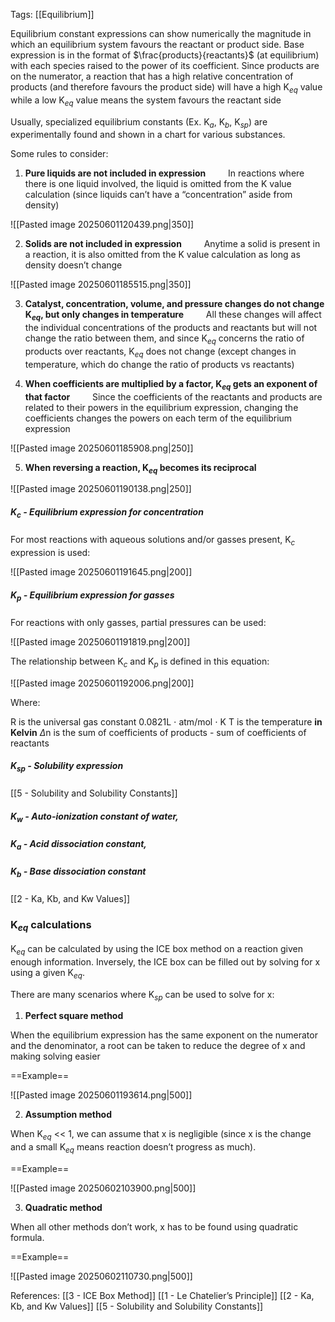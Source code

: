 Tags: [[Equilibrium]]

Equilibrium constant expressions can show numerically the magnitude in which an equilibrium system favours the reactant or product side. Base expression is in the format of $\frac{products}{reactants}$ (at equilibrium) with each species raised to the power of its coefficient. Since products are on the numerator, a reaction that has a high relative concentration of products (and therefore favours the product side) will have a high K$_{eq}$ value while a low K$_{eq}$ value means the system favours the reactant side

Usually, specialized equilibrium constants (Ex. K$_a$, K$_b$, K$_{sp}$) are experimentally found and shown in a chart for various substances.

Some rules to consider:
1. **Pure liquids are not included in expression**
$\qquad$In reactions where there is one liquid involved, the liquid is omitted from the K value calculation (since liquids can’t have a “concentration” aside from density)

![[Pasted image 20250601120439.png|350]]

2. **Solids are not included in expression**
$\qquad$Anytime a solid is present in a reaction, it is also omitted from the K value calculation as long as density doesn’t change

![[Pasted image 20250601185515.png|350]]

3. **Catalyst, concentration, volume, and pressure changes do not change K$_{eq}$, but only changes in temperature**
$\qquad$All these changes will affect the individual concentrations of the products and reactants but will not change the ratio between them, and since K$_{eq}$ concerns the ratio of products over reactants, K$_{eq}$ does not change (except changes in temperature, which do change the ratio of products vs reactants)

4. **When coefficients are multiplied by a factor, K$_{eq}$ gets an exponent of that factor**
$\qquad$Since the coefficients of the reactants and products are related to their powers in the equilibrium expression, changing the coefficients changes the powers on each term of the equilibrium expression

![[Pasted image 20250601185908.png|250]]

5. **When reversing a reaction, K$_{eq}$ becomes its reciprocal**

![[Pasted image 20250601190138.png|250]]
##### K$_c$ - Equilibrium expression for concentration
For most reactions with aqueous solutions and/or gasses present, K$_c$ expression is used:

![[Pasted image 20250601191645.png|200]]

##### K$_p$ - Equilibrium expression for gasses
For reactions with only gasses, partial pressures can be used:

![[Pasted image 20250601191819.png|200]]

The relationship between K$_c$ and K$_p$ is defined in this equation:

![[Pasted image 20250601192006.png|200]]

Where:

R is the universal gas constant 0.0821L $\cdot$ atm/mol $\cdot$ K
T is the temperature **in Kelvin**
$\Delta$n is the sum of coefficients of products - sum of coefficients of reactants

##### K$_{sp}$ - Solubility expression
[[5 - Solubility and Solubility Constants]]

##### K$_w$ - Auto-ionization constant of water,
##### K$_a$ - Acid dissociation constant,
##### K$_b$ - Base dissociation constant
[[2 - Ka, Kb, and Kw Values]]

### K$_{eq}$ calculations

K$_{eq}$ can be calculated by using the ICE box method on a reaction given enough information. Inversely, the ICE box can be filled out by solving for x using a given K$_{eq}$.

There are many scenarios where K$_{sp}$ can be used to solve for x:

1. **Perfect square method**

When the equilibrium expression has the same exponent on the numerator and the denominator, a root can be taken to reduce the degree of x and making solving easier

==Example==

![[Pasted image 20250601193614.png|500]]

2. **Assumption method**

When K$_{eq}$ << 1, we can assume that x is negligible (since x is the change and a small K$_{eq}$ means reaction doesn’t progress as much).

==Example==

![[Pasted image 20250602103900.png|500]]

3. **Quadratic method**

When all other methods don’t work, x has to be found using quadratic formula.

==Example==

![[Pasted image 20250602110730.png|500]]

References: [[3 - ICE Box Method]] [[1 - Le Chatelier’s Principle]] [[2 - Ka, Kb, and Kw Values]] [[5 - Solubility and Solubility Constants]]